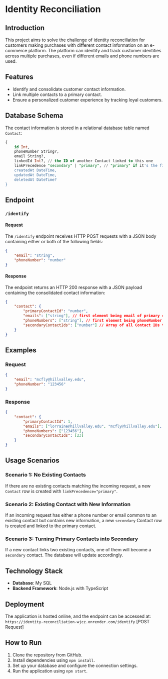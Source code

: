 # Identity Reconciliation

## Introduction

This project aims to solve the challenge of identity reconciliation for customers making purchases with different contact information on an e-commerce platform. The platform can identify and track customer identities across multiple purchases, even if different emails and phone numbers are used.

## Features

- Identify and consolidate customer contact information.
- Link multiple contacts to a primary contact.
- Ensure a personalized customer experience by tracking loyal customers.

## Database Schema

The contact information is stored in a relational database table named `Contact`:

```sql
{
    id Int,
    phoneNumber String?,
    email String?,
    linkedId Int?, // the ID of another Contact linked to this one
    linkPrecedence "secondary" | "primary", // "primary" if it's the first Contact
    createdAt DateTime,
    updatedAt DateTime,
    deletedAt DateTime?
}
```

## Endpoint

### `/identify`

#### Request

The `/identify` endpoint receives HTTP POST requests with a JSON body containing either or both of the following fields:

```json
{
    "email": "string",
    "phoneNumber": "number"
}
```

#### Response

The endpoint returns an HTTP 200 response with a JSON payload containing the consolidated contact information:

```json
{
    "contact": {
        "primaryContactId": "number",
        "emails": ["string"], // first element being email of primary contact
        "phoneNumbers": ["string"], // first element being phoneNumber of primary contact
        "secondaryContactIds": ["number"] // Array of all Contact IDs that are "secondary"
    }
}
```

## Examples

### Request

```json
{
    "email": "mcfly@hillvalley.edu",
    "phoneNumber": "123456"
}
```

### Response

```json
{
    "contact": {
        "primaryContactId": 1,
        "emails": ["lorraine@hillvalley.edu", "mcfly@hillvalley.edu"],
        "phoneNumbers": ["123456"],
        "secondaryContactIds": [23]
    }
}
```

## Usage Scenarios

### Scenario 1: No Existing Contacts

If there are no existing contacts matching the incoming request, a new `Contact` row is created with `linkPrecedence="primary"`.

### Scenario 2: Existing Contact with New Information

If an incoming request has either a phone number or email common to an existing contact but contains new information, a new `secondary` Contact row is created and linked to the primary contact.

### Scenario 3: Turning Primary Contacts into Secondary

If a new contact links two existing contacts, one of them will become a `secondary` contact. The database will update accordingly.

## Technology Stack

- **Database**: My SQL
- **Backend Framework**: Node.js with TypeScript

## Deployment

The application is hosted online, and the endpoint can be accessed at: `https://identity-reconciliation-wjcz.onrender.com/identify` [POST Request]

## How to Run

1. Clone the repository from GitHub.
2. Install dependencies using `npm install`.
3. Set up your database and configure the connection settings.
4. Run the application using `npm start`.
